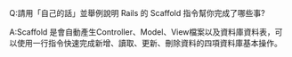 Q:請用「自己的話」並舉例說明 Rails 的 Scaffold 指令幫你完成了哪些事?

A:Scaffold 是會自動產生Controller、Model、View檔案以及資料庫資料表，可以使用一行指令快速完成新增、讀取、更新、刪除資料的四項資料庫基本操作。
